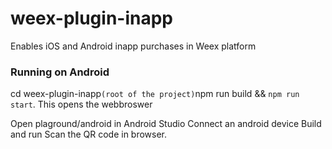 # weex-plugin-inapp
Enables iOS and Android inapp purchases in Weex platform


### Running on Android

cd weex-plugin-inapp` (root of the project)
`npm run build && `npm run start`. This opens the webbroswer

Open plaground/android in Android Studio
Connect an android device
Build and run
Scan the QR code in browser.